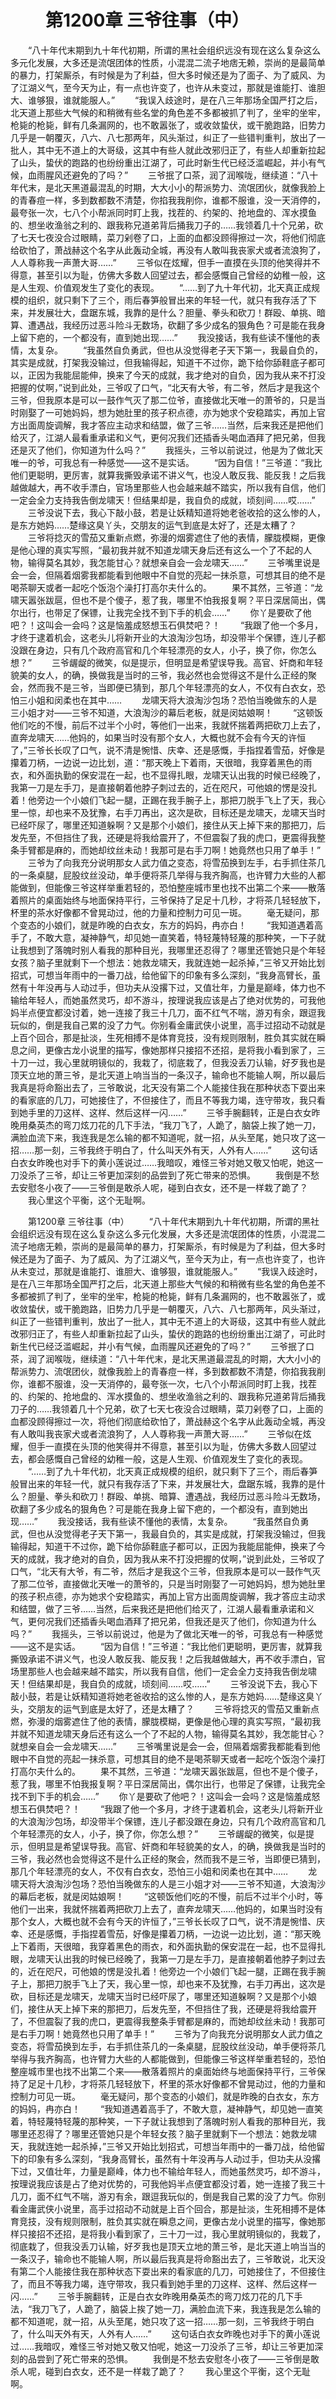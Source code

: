 # 　　第1200章 三爷往事（中）
　　“八十年代末期到九十年代初期，所谓的黑社会组织远没有现在这么复杂这么多元化发展，大多还是流氓团体的性质，小混混二流子地痞无赖，崇尚的是最简单的暴力，打架厮杀，有时候是为了利益，但大多时候还是为了面子、为了威风、为了江湖义气，至今天为止，有一点也许变了，也许从未变过，那就是谁能打、谁胆大、谁够狠，谁就能服人。”
　　“我误入歧途时，是在八三年那场全国严打之后，北天道上那些大气候的和稍微有些名堂的角色差不多都被抓了判了，坐牢的坐牢，枪毙的枪毙，鲜有几条漏网的，也不敢嚣张了，或收敛蛰伏，或干脆跑路，旧势力几乎是一朝覆灭，八六、八七那两年，风头渐过，纠正了一些错判重判，放出了一批人，其中无不道上的大哥级，这其中有些人就此改邪归正了，有些人却重新拉起了山头，蛰伏的跑路的也纷纷重出江湖了，可此时新生代已经泛滥崛起，并小有气候，血雨腥风还避免的了吗？”
　　三爷抿了口茶，润了润喉咙，继续道：“八十年代末，是北天黑道最混乱的时期，大大小小的帮派势力、流氓团伙，就像我脸上的青春痘一样，多到数都数不清楚，你掐我我削你，谁都不服谁，没一天消停的，最夸张一次，七八个小帮派同时盯上我，找茬的、约架的、抢地盘的、浑水摸鱼的、想坐收渔翁之利的、跟我称兄道弟背后捅我刀子的……我领着几十个兄弟，砍了七天七夜没合过眼睛，菜刀剁卷了口，上面的血都没顾得擦过一次，将他们彻底给砍怕了，萧战赫这个名字从此轰动全城，再没有人敢叫我丧家犬或者流浪狗了，人人尊称我一声萧大哥……”
　　三爷似在炫耀，但手一直摸在头顶的他笑得并不得意，甚至引以为耻，仿佛大多数人回望过去，都会感慨自己曾经的幼稚一般，这是人生观、价值观发生了变化的表现。
　　“……到了九十年代初，北天真正成规模的组织，就只剩下了三个，雨后春笋般冒出来的年轻一代，就只有我存活了下来，并发展壮大，盘踞东城，我靠的是什么？胆量、拳头和砍刀！群殴、单挑、暗算、遭遇战，我经历过恶斗险斗无数场，砍翻了多少成名的狠角色？可是能在我身上留下疤的，一个都没有，直到她出现……”
　　我没接话，我有些读不懂他的表情，太复杂。
　　“我虽然自负勇武，但也从没觉得老子天下第一，我最自负的，其实是成就，打架我没输过，但我输得起，知道干不过你，跪下给你舔鞋底子都可以，正因为我能屈能伸，换来了今天的成就，我才绝对的自负，因为我从来不打没把握的仗啊，”说到此处，三爷叹了口气，“北天有大爷，有二爷，然后才是我这个三爷，但我原本是可以一鼓作气灭了那二位爷，直接做北天唯一的萧爷的，只是当时刚娶了一可她妈妈，想为她肚里的孩子积点德，亦为她求个安稳踏实，再加上官方出面周旋调解，我才答应主动求和结盟，做了三爷……当然，后来我还是把他们给灭了，江湖人最看重承诺和义气，更何况我们还插香头喝血酒拜了把兄弟，但我还是灭了他们，你知道为什么吗？”
　　我摇头，三爷以前说过，他是为了做北天唯一的爷，可我总有一种感觉——这不是实话。
　　“因为自信！”三爷道：“我比他们更聪明，更厉害，就算我撕毁承诺不讲义气，也没人敢反我、能反我！之后我越做越大，再不收手漂白，官场里那些人也会越来越不踏实，所以我有自信，他们一定会全力支持我告倒龙啸天！但结果却是，我自负的成就，顷刻间……哎……”
　　三爷没说下去，我心下敲小鼓，若是让妖精知道将她老爸收拾的这么惨的人，是东方她妈……楚缘这臭丫头，交朋友的运气到底是太好了，还是太糟了？
　　三爷将捻灭的雪茄又重新点燃，弥漫的烟雾遮住了他的表情，朦胧模糊，更像是他心理的真实写照，“最初我并就不知道龙啸天身后还有这么一个了不起的人物，输得莫名其妙，我怎能甘心？就想亲自会一会龙啸天……”
　　三爷嘴里说是会一会，但隔着烟雾我都能看到他眼中不自觉的亮起一抹杀意，可想其目的绝不是喝茶聊天或者一起吃个饭泡个澡打打高尔夫什么的。
　　果不其然，三爷道：“龙啸天嚣张跋扈，但也不是个傻子，惹了我，哪里不怕我报复啊？平日深居简出，偶尔出行，也带足了保镖，让我完全找不到下手的机会……”
　　你丫是要砍了他吧？！这叫会一会吗？这是恼羞成怒想玉石俱焚吧？！
　　“我跟了他一个多月，才终于逮着机会，这老头儿将新开业的大浪淘沙包场，却没带半个保镖，连儿子都没跟在身边，只有几个政府高官和几个年轻漂亮的女人，小子，换了你，你怎么想？”
　　三爷龌龊的微笑，似是提示，但明显是希望误导我。高官、奸商和年轻貌美的女人，的确，换做我是当时的三爷，我必然也会觉得这不是什么正经的聚会，然而我不是三爷，当即便已猜到，那几个年轻漂亮的女人，不仅有白衣女，恐怕三小姐和闵柔也在其中……
　　龙啸天将大浪淘沙包场？恐怕当晚做东的人是三小姐才对——三爷不知道，大浪淘沙的幕后老板，就是闵姑娘啊！
　　“这顿饭他们吃的不慢，前后不过半个小时，等他们一出来，我就怀揣着两把砍刀上去了，直奔龙啸天……他妈的，如果当时没有那个女人，大概也就不会有今天的许恒了，”三爷长长叹了口气，说不清是惋惜、庆幸、还是感慨，手指捏着雪茄，好像是攥着刀柄，一边说一边比划，道：“那天晚上下着雨，天很暗，我穿着黑色的雨衣，和外面执勤的保安混在一起，也不显得扎眼，龙啸天认出我的时候已经晚了，我第一刀是左手刀，是直接朝着他脖子刺过去的，近在咫尺，可他娘的愣是没扎着！他旁边一个小娘们飞起一腿，正踢在我手腕子上，那把刀脱手飞上了天，我心里一惊，却也来不及犹豫，右手刀再出，这次是砍，目标还是龙啸天，龙啸天当时已经吓尿了，哪里还知道躲啊？又是那个小娘们，接住从天上掉下来的那把刀，后发先至，不但挡住了我，还硬是将我给震开了，不但震裂了我的虎口，更震得我整条手臂都是麻的，而她却纹丝未动！我那可是右手刀啊！她竟然也只用了单手！”
　　三爷为了向我充分说明那女人武力值之变态，将雪茄换到左手，右手抓住茶几的一条桌腿，屁股纹丝没动，单手便将茶几举得与我齐胸高，也许臂力大些的人都能做到，但能像三爷这样举重若轻的，恐怕整座城市里也找不出第二个来——散落着照片的桌面始终与地面保持平行，三爷保持了足足十几秒，才将茶几轻轻放下，杯里的茶水好像都不曾晃动过，他的力量和控制力可见一斑。
　　毫无疑问，那个变态的小娘们，就是昨晚的白衣女，东方的妈妈，冉亦白！
　　“我知道遇着高手了，不敢大意，凝神静气，却见她一直笑着，特轻蔑特轻蔑的那种笑，一下子就让我想到了落魄时别人看我的那种目光，我哪里还忍得了？哪里还管她只是个年轻女孩？脑子里就剩下一个想法：她救龙啸天，我就连她一起杀掉，”三爷又开始比划招式，可想当年雨中的一番刀战，给他留下的印象有多么深刻，“我身高臂长，虽然有十年没再与人动过手，但功夫从没撂下过，又值壮年，力量是巅峰，体力也不输给年轻人，而她虽然灵巧，却不游斗，按理说我应该是占了绝对优势的，可我他妈半点便宜都没讨着，她一连接了我三十几刀，面不红气不喘，游刃有余，跟逗我玩似的，倒是我自己累的没了力气。你别看金庸武侠小说里，高手过招动不动就是上百个回合，那是扯淡，生死相搏不是体育竞技，没有规则限制，胜负其实就在瞬息之间，更像古龙小说里的描写，像她那样只接招不还招，是将我小看到家了，三十刀一过，我心里就明镜似的，我栽了，彻底栽了，但我没丢刀认输，好歹我也是顶天立地的萧三爷，是北天道上响当当的一条汉子，输命也不能输人啊，所以最后我真是将命豁出去了，三爷敢说，北天没有第二个人能接住我在那种状态下耍出来的看家底的几刀，可她接住了，不但接住了，而且不等我力竭，连守带攻，我只看到她手里的刀这样、这样、然后这样一闪……”
　　三爷手腕翻转，正是白衣女昨晚用桑英杰的弯刀炫刀花的几下手法，“我刀飞了，人跪了，脑袋上挨了她一刀，满脸血流下来，我连我是怎么输的都不知道呢，就一招，从头至尾，她只攻了这一招……那一刻，三爷我终于明白了，什么叫天外有天，人外有人……”
　　这句话白衣女昨晚也对手下的黄小莲说过……我暗叹，难怪三爷对她又敬又怕呢，她这一刀没杀了三爷，却让三爷更加深刻的品尝到了死亡带来的恐惧。
　　我倒是不愁去安慰冬小夜了——三爷倒是敢杀人呢，碰到白衣女，还不是一样栽了跪了？
　　我心里这个平衡，这个无耻啊。

　　第1200章 三爷往事（中）
　　“八十年代末期到九十年代初期，所谓的黑社会组织远没有现在这么复杂这么多元化发展，大多还是流氓团体的性质，小混混二流子地痞无赖，崇尚的是最简单的暴力，打架厮杀，有时候是为了利益，但大多时候还是为了面子、为了威风、为了江湖义气，至今天为止，有一点也许变了，也许从未变过，那就是谁能打、谁胆大、谁够狠，谁就能服人。”
　　“我误入歧途时，是在八三年那场全国严打之后，北天道上那些大气候的和稍微有些名堂的角色差不多都被抓了判了，坐牢的坐牢，枪毙的枪毙，鲜有几条漏网的，也不敢嚣张了，或收敛蛰伏，或干脆跑路，旧势力几乎是一朝覆灭，八六、八七那两年，风头渐过，纠正了一些错判重判，放出了一批人，其中无不道上的大哥级，这其中有些人就此改邪归正了，有些人却重新拉起了山头，蛰伏的跑路的也纷纷重出江湖了，可此时新生代已经泛滥崛起，并小有气候，血雨腥风还避免的了吗？”
　　三爷抿了口茶，润了润喉咙，继续道：“八十年代末，是北天黑道最混乱的时期，大大小小的帮派势力、流氓团伙，就像我脸上的青春痘一样，多到数都数不清楚，你掐我我削你，谁都不服谁，没一天消停的，最夸张一次，七八个小帮派同时盯上我，找茬的、约架的、抢地盘的、浑水摸鱼的、想坐收渔翁之利的、跟我称兄道弟背后捅我刀子的……我领着几十个兄弟，砍了七天七夜没合过眼睛，菜刀剁卷了口，上面的血都没顾得擦过一次，将他们彻底给砍怕了，萧战赫这个名字从此轰动全城，再没有人敢叫我丧家犬或者流浪狗了，人人尊称我一声萧大哥……”
　　三爷似在炫耀，但手一直摸在头顶的他笑得并不得意，甚至引以为耻，仿佛大多数人回望过去，都会感慨自己曾经的幼稚一般，这是人生观、价值观发生了变化的表现。
　　“……到了九十年代初，北天真正成规模的组织，就只剩下了三个，雨后春笋般冒出来的年轻一代，就只有我存活了下来，并发展壮大，盘踞东城，我靠的是什么？胆量、拳头和砍刀！群殴、单挑、暗算、遭遇战，我经历过恶斗险斗无数场，砍翻了多少成名的狠角色？可是能在我身上留下疤的，一个都没有，直到她出现……”
　　我没接话，我有些读不懂他的表情，太复杂。
　　“我虽然自负勇武，但也从没觉得老子天下第一，我最自负的，其实是成就，打架我没输过，但我输得起，知道干不过你，跪下给你舔鞋底子都可以，正因为我能屈能伸，换来了今天的成就，我才绝对的自负，因为我从来不打没把握的仗啊，”说到此处，三爷叹了口气，“北天有大爷，有二爷，然后才是我这个三爷，但我原本是可以一鼓作气灭了那二位爷，直接做北天唯一的萧爷的，只是当时刚娶了一可她妈妈，想为她肚里的孩子积点德，亦为她求个安稳踏实，再加上官方出面周旋调解，我才答应主动求和结盟，做了三爷……当然，后来我还是把他们给灭了，江湖人最看重承诺和义气，更何况我们还插香头喝血酒拜了把兄弟，但我还是灭了他们，你知道为什么吗？”
　　我摇头，三爷以前说过，他是为了做北天唯一的爷，可我总有一种感觉——这不是实话。
　　“因为自信！”三爷道：“我比他们更聪明，更厉害，就算我撕毁承诺不讲义气，也没人敢反我、能反我！之后我越做越大，再不收手漂白，官场里那些人也会越来越不踏实，所以我有自信，他们一定会全力支持我告倒龙啸天！但结果却是，我自负的成就，顷刻间……哎……”
　　三爷没说下去，我心下敲小鼓，若是让妖精知道将她老爸收拾的这么惨的人，是东方她妈……楚缘这臭丫头，交朋友的运气到底是太好了，还是太糟了？
　　三爷将捻灭的雪茄又重新点燃，弥漫的烟雾遮住了他的表情，朦胧模糊，更像是他心理的真实写照，“最初我并就不知道龙啸天身后还有这么一个了不起的人物，输得莫名其妙，我怎能甘心？就想亲自会一会龙啸天……”
　　三爷嘴里说是会一会，但隔着烟雾我都能看到他眼中不自觉的亮起一抹杀意，可想其目的绝不是喝茶聊天或者一起吃个饭泡个澡打打高尔夫什么的。
　　果不其然，三爷道：“龙啸天嚣张跋扈，但也不是个傻子，惹了我，哪里不怕我报复啊？平日深居简出，偶尔出行，也带足了保镖，让我完全找不到下手的机会……”
　　你丫是要砍了他吧？！这叫会一会吗？这是恼羞成怒想玉石俱焚吧？！
　　“我跟了他一个多月，才终于逮着机会，这老头儿将新开业的大浪淘沙包场，却没带半个保镖，连儿子都没跟在身边，只有几个政府高官和几个年轻漂亮的女人，小子，换了你，你怎么想？”
　　三爷龌龊的微笑，似是提示，但明显是希望误导我。高官、奸商和年轻貌美的女人，的确，换做我是当时的三爷，我必然也会觉得这不是什么正经的聚会，然而我不是三爷，当即便已猜到，那几个年轻漂亮的女人，不仅有白衣女，恐怕三小姐和闵柔也在其中……
　　龙啸天将大浪淘沙包场？恐怕当晚做东的人是三小姐才对——三爷不知道，大浪淘沙的幕后老板，就是闵姑娘啊！
　　“这顿饭他们吃的不慢，前后不过半个小时，等他们一出来，我就怀揣着两把砍刀上去了，直奔龙啸天……他妈的，如果当时没有那个女人，大概也就不会有今天的许恒了，”三爷长长叹了口气，说不清是惋惜、庆幸、还是感慨，手指捏着雪茄，好像是攥着刀柄，一边说一边比划，道：“那天晚上下着雨，天很暗，我穿着黑色的雨衣，和外面执勤的保安混在一起，也不显得扎眼，龙啸天认出我的时候已经晚了，我第一刀是左手刀，是直接朝着他脖子刺过去的，近在咫尺，可他娘的愣是没扎着！他旁边一个小娘们飞起一腿，正踢在我手腕子上，那把刀脱手飞上了天，我心里一惊，却也来不及犹豫，右手刀再出，这次是砍，目标还是龙啸天，龙啸天当时已经吓尿了，哪里还知道躲啊？又是那个小娘们，接住从天上掉下来的那把刀，后发先至，不但挡住了我，还硬是将我给震开了，不但震裂了我的虎口，更震得我整条手臂都是麻的，而她却纹丝未动！我那可是右手刀啊！她竟然也只用了单手！”
　　三爷为了向我充分说明那女人武力值之变态，将雪茄换到左手，右手抓住茶几的一条桌腿，屁股纹丝没动，单手便将茶几举得与我齐胸高，也许臂力大些的人都能做到，但能像三爷这样举重若轻的，恐怕整座城市里也找不出第二个来——散落着照片的桌面始终与地面保持平行，三爷保持了足足十几秒，才将茶几轻轻放下，杯里的茶水好像都不曾晃动过，他的力量和控制力可见一斑。
　　毫无疑问，那个变态的小娘们，就是昨晚的白衣女，东方的妈妈，冉亦白！
　　“我知道遇着高手了，不敢大意，凝神静气，却见她一直笑着，特轻蔑特轻蔑的那种笑，一下子就让我想到了落魄时别人看我的那种目光，我哪里还忍得了？哪里还管她只是个年轻女孩？脑子里就剩下一个想法：她救龙啸天，我就连她一起杀掉，”三爷又开始比划招式，可想当年雨中的一番刀战，给他留下的印象有多么深刻，“我身高臂长，虽然有十年没再与人动过手，但功夫从没撂下过，又值壮年，力量是巅峰，体力也不输给年轻人，而她虽然灵巧，却不游斗，按理说我应该是占了绝对优势的，可我他妈半点便宜都没讨着，她一连接了我三十几刀，面不红气不喘，游刃有余，跟逗我玩似的，倒是我自己累的没了力气。你别看金庸武侠小说里，高手过招动不动就是上百个回合，那是扯淡，生死相搏不是体育竞技，没有规则限制，胜负其实就在瞬息之间，更像古龙小说里的描写，像她那样只接招不还招，是将我小看到家了，三十刀一过，我心里就明镜似的，我栽了，彻底栽了，但我没丢刀认输，好歹我也是顶天立地的萧三爷，是北天道上响当当的一条汉子，输命也不能输人啊，所以最后我真是将命豁出去了，三爷敢说，北天没有第二个人能接住我在那种状态下耍出来的看家底的几刀，可她接住了，不但接住了，而且不等我力竭，连守带攻，我只看到她手里的刀这样、这样、然后这样一闪……”
　　三爷手腕翻转，正是白衣女昨晚用桑英杰的弯刀炫刀花的几下手法，“我刀飞了，人跪了，脑袋上挨了她一刀，满脸血流下来，我连我是怎么输的都不知道呢，就一招，从头至尾，她只攻了这一招……那一刻，三爷我终于明白了，什么叫天外有天，人外有人……”
　　这句话白衣女昨晚也对手下的黄小莲说过……我暗叹，难怪三爷对她又敬又怕呢，她这一刀没杀了三爷，却让三爷更加深刻的品尝到了死亡带来的恐惧。
　　我倒是不愁去安慰冬小夜了——三爷倒是敢杀人呢，碰到白衣女，还不是一样栽了跪了？
　　我心里这个平衡，这个无耻啊。
